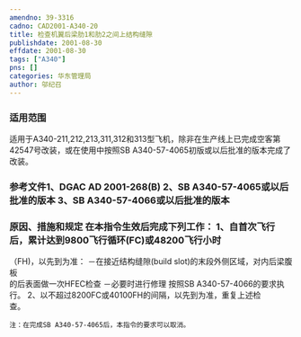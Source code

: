 ```yaml
---
amendno: 39-3316  
cadno: CAD2001-A340-20  
title: 检查机翼后梁肋1和肋2之间上结构缝隙  
publishdate: 2001-08-30  
effdate: 2001-08-30  
tags: ["A340"]  
pns: []  
categories: 华东管理局  
author: 邬纪召  
---
```

  
### 适用范围  
适用于A340-211,212,213,311,312和313型飞机，除非在生产线上已完成空客第42547号改装，或在使用中按照SB A340-57-4065初版或以后批准的版本完成了改装。  
  
<!--more-->  
### 参考文件1、DGAC AD 2001-268(B) 2、SB A340-57-4065或以后批准的版本 3、SB A340-57-4066或以后批准的版本  
  
### 原因、措施和规定 在本指令生效后完成下列工作：     1、自首次飞行后，累计达到9800飞行循环(FC)或48200飞行小时  
（FH)，以先到为准：     －在接近结构缝隙(build slot)的末段外侧区域，对内后梁腹板  
的后表面做一次HFEC检查     －必要时进行修理     按照SB A340-57-4066的要求执行。     2、以不超过8200FC或40100FH的间隔，以先到为准，重复上述检  
查。  
  
    注：在完成SB A340-57-4065后，本指令的要求可以取消。  
